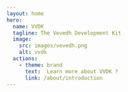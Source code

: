 ```yaml
---
layout: home
hero:
  name: VVDK
  tagline: The Vevedh Development Kit
  image:
    src: images/vevedh.png
    alt: vvdk
  actions:
    - theme: brand
      text:  Learn more about VVDK ?
      link: /about/introduction
---
```


<ClientOnly>
  <home-footer />
</ClientOnly>
